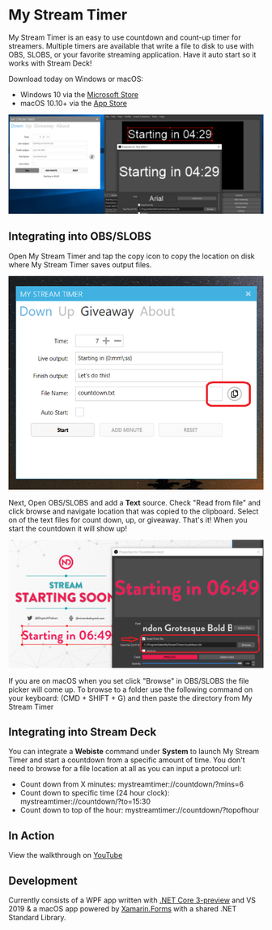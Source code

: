 # My Stream Timer
My Stream Timer is an easy to use countdown and count-up timer for streamers. Multiple timers are available that write a file to disk to use with OBS, SLOBS, or your favorite streaming application. Have it auto start so it works with Stream Deck!


Download today on Windows or macOS:
* Windows 10 via the [Microsoft Store](https://www.microsoft.com/en-us/p/my-stream-timer/9n5nxx3wk7k7)
* macOS 10.10+ via the [App Store](https://itunes.apple.com/us/app/my-stream-timer/id1460539461?mt=12)

![](Art/demo.png)


## Integrating into OBS/SLOBS

Open My Stream Timer and tap the copy icon to copy the location on disk where My Stream Timer saves output files.

![](Art/CopyLocation.png)

Next, Open OBS/SLOBS and add a **Text** source. Check "Read from file" and click browse and navigate location that was copied to the clipboard. Select on of the text files for count down, up, or giveaway. That's it! When you start the countdown it will show up!

![](Art/SelectFromFile.png)

If you are on macOS when you set click "Browse" in OBS/SLOBS the file picker will come up. To browse to a folder use the following command on your keyboard: (CMD + SHIFT + G) and then paste the directory from My Stream Timer

## Integrating into Stream Deck

You can integrate a **Webiste** command under **System** to launch My Stream Timer and start a countdown from a specific amount of time. You don't need to browse for a file location at all as you can input a protocol url:

* Count down from X minutes: mystreamtimer://countdown/?mins=6
* Count down to specific time (24 hour clock): mystreamtimer://countdown/?to=15:30
* Count down to top of the hour: mystreamtimer://countdown/?topofhour

## In Action

View the walkthrough on [YouTube](https://youtu.be/j_GdGIdDRxI)

## Development 
Currently consists of a WPF app written with [.NET Core 3-preview](https://devblogs.microsoft.com/dotnet/announcing-net-core-3-preview-3/) and VS 2019 & a macOS app powered by [Xamarin.Forms](http://xamarin.com/forms) with a shared .NET Standard Library.

